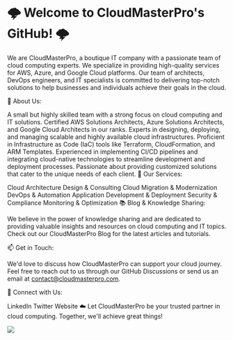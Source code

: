 # 🌩️ Welcome to CloudMasterPro's GitHub! 🌩️

We are CloudMasterPro, a boutique IT company with a passionate team of cloud computing experts. We specialize in providing high-quality services for AWS, Azure, and Google Cloud platforms. Our team of architects, DevOps engineers, and IT specialists is committed to delivering top-notch solutions to help businesses and individuals achieve their goals in the cloud.

🚀 About Us:

A small but highly skilled team with a strong focus on cloud computing and IT solutions.
Certified AWS Solutions Architects, Azure Solutions Architects, and Google Cloud Architects in our ranks.
Experts in designing, deploying, and managing scalable and highly available cloud infrastructures.
Proficient in Infrastructure as Code (IaC) tools like Terraform, CloudFormation, and ARM Templates.
Experienced in implementing CI/CD pipelines and integrating cloud-native technologies to streamline development and deployment processes.
Passionate about providing customized solutions that cater to the unique needs of each client.
🔧 Our Services:

Cloud Architecture Design & Consulting
Cloud Migration & Modernization
DevOps & Automation
Application Development & Deployment
Security & Compliance
Monitoring & Optimization
📚 Blog & Knowledge Sharing:

We believe in the power of knowledge sharing and are dedicated to providing valuable insights and resources on cloud computing and IT topics. Check out our CloudMasterPro Blog for the latest articles and tutorials.

📫 Get in Touch:

We'd love to discuss how CloudMasterPro can support your cloud journey. Feel free to reach out to us through our GitHub Discussions or send us an email at contact@cloudmasterpro.com.

🔗 Connect with Us:

LinkedIn
Twitter
Website
☁️ Let CloudMasterPro be your trusted partner in cloud computing. Together, we'll achieve great things!

![](https://giphy.com/embed/7b8jdNUoFBdcoILjjv)

